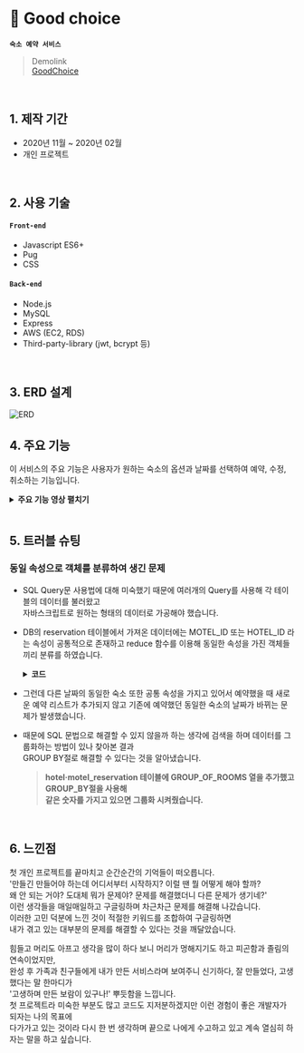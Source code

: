 # 📌 Good choice      
__`숙소 예약 서비스`__
> Demolink      
> [GoodChoice](http://www.goodchoice.gq/)

</br>

## 1. 제작 기간
- 2020년 11월 ~ 2020년 02월
- 개인 프로젝트

</br>

## 2. 사용 기술
#### `Front-end`
- Javascript ES6+
- Pug
- CSS
#### `Back-end`
- Node.js
- MySQL
- Express
- AWS (EC2, RDS)
- Third-party-library (jwt, bcrypt 등)

</br>

## 3. ERD 설계

![ERD](https://user-images.githubusercontent.com/52212226/120278724-986aae80-c2f0-11eb-8f05-eb3a753aa1d3.png)

## 4. 주요 기능
이 서비스의 주요 기능은 사용자가 원하는 숙소의 옵션과 날짜를 선택하여 예약, 수정, 취소하는 기능입니다.

<details>
<summary><b>주요 기능 영상 펼치기</b></summary>
<div markdown="1">
  
### 4.1 선택 옵션에 맞는 숙소 보여주기
![옵션선택](https://user-images.githubusercontent.com/52212226/120186707-ce575680-c24e-11eb-8bb3-f41e37e6c5d4.gif)
### 4.2 가격 순 정렬
![가격정렬](https://user-images.githubusercontent.com/52212226/120275388-2e500a80-c2ec-11eb-87aa-034465f50ffe.gif)
### 4.3 방 예약하기
![방예약](https://user-images.githubusercontent.com/52212226/120275676-a6b6cb80-c2ec-11eb-9072-9b9346b7fdbb.gif)
### 4.4 예약 날짜 변경
![예약날짜변경](https://user-images.githubusercontent.com/52212226/120275975-0ca35300-c2ed-11eb-88db-1bc1dca07914.gif)
### 4.5 예약 취소
![예약취소](https://user-images.githubusercontent.com/52212226/120277043-7bcd7700-c2ee-11eb-87cd-290babeda142.gif)
  
</div>
</details>

</br>  

## 5. 트러블 슈팅
### 동일 속성으로 객체를 분류하여 생긴 문제 
- SQL Query문 사용법에 대해 미숙했기 때문에 여러개의 Query를 사용해 각 테이블의 데이터를 불러왔고      
  자바스크립트로 원하는 형태의 데이터로 가공해야 했습니다.
- DB의 reservation 테이블에서 가져온 데이터에는 MOTEL_ID 또는 HOTEL_ID 라는 속성이 공통적으로 존재하고
  reduce 함수를 이용해 동일한 속성을 가진 객체들끼리 분류를 하였습니다.
  
  <details>
  <summary><b>코드</b></summary>
  <div markdown="1">
    
  ```javascript
  const groupBy = (objectArray, property) => {
    return objectArray.reduce((acc, obj) => {
        const key = obj[property];
        !acc[key] ? acc[key] = [obj.RESERVATION_DATE] : acc[key].push(obj.RESERVATION_DATE);
        return acc;
    }, {});
  }
  ```
 
  </div>
  </details>  
  
- 그런데 다른 날짜의 동일한 숙소 또한 공통 속성을 가지고 있어서 예약했을 때 
  새로운 예약 리스트가 추가되지 않고 기존에 예약했던 동일한 숙소의 날짜가 바뀌는 문제가 발생했습니다.  
- 때문에 SQL 문법으로 해결할 수 있지 않을까 하는 생각에 검색을 하며 데이터를 그룹화하는 방법이 있나 찾아본 결과        
  GROUP BY절로 해결할 수 있다는 것을 알아냈습니다.     
  
  >__hotel·motel_reservation 테이블에 GROUP_OF_ROOMS 열을 추가했고 GROUP_BY절을 사용해       
  >같은 숫자를 가지고 있으면 그룹화 시켜줬습니다.__
 
 </br>

## 6. 느낀점

첫 개인 프로젝트를 끝마치고 순간순간의 기억들이 떠오릅니다.     
'만들긴 만들어야 하는데 어디서부터 시작하지? 이럴 땐 뭘 어떻게 해야 할까?     
왜 안 되는 거야? 도대체 뭐가 문제야? 문제를 해결했더니 다른 문제가 생기네?'     
이런 생각들을 매일매일하고 구글링하며 차근차근 문제를 해결해 나갔습니다.      
이러한 고민 덕분에 느낀 것이 적절한 키워드를 조합하여 구글링하면      
내가 겪고 있는 대부분의 문제를 해결할 수 있다는 것을 깨달았습니다.      

힘들고 머리도 아프고 생각을 많이 하다 보니 머리가 멍해지기도 하고 피곤함과 졸림의 연속이었지만,     
완성 후 가족과 친구들에게 내가 만든 서비스라며 보여주니 신기하다, 잘 만들었다, 고생했다는 말 한마디가      
'고생하며 만든 보람이 있구나!' 뿌듯함을 느낍니다.            
첫 프로젝트라 미숙한 부분도 많고 코드도 지저분하겠지만 이런 경험이 좋은 개발자가 되자는 나의 목표에      
다가가고 있는 것이라 다시 한 번 생각하며 끝으로 나에게 수고하고 있고 계속 열심히 하자는 말을 하고 싶습니다.
